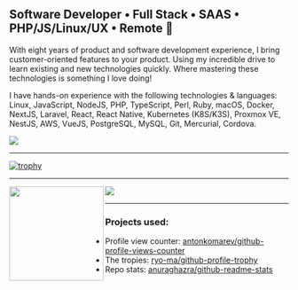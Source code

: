 ## Software Developer • Full Stack • SAAS • PHP/JS/Linux/UX • Remote 👋

With eight years of product and software development experience, I bring customer-oriented features to your product. Using my incredible drive to learn existing and new technologies quickly. Where mastering these technologies is something I love doing!

I have hands-on experience with the following technologies & languages: Linux, JavaScript, NodeJS, PHP, TypeScript, Perl, Ruby, macOS, Docker, NextJS, Laravel, React, React Native, Kubernetes (K8S/K3S), Proxmox VE, NestJS, AWS, VueJS, PostgreSQL, MySQL, Git, Mercurial, Cordova.


![](https://komarev.com/ghpvc/?username=ianwijma&color=blueviolet)

---


[![trophy](https://github-profile-trophy.vercel.app/?username=ianwijma&theme=darkhub&no-frame=true)](https://github.com/ianwijma)

---

<div>
  <a href="https://github.com/ianwijma">
    <img height="170" align="left" src="https://github-readme-stats.vercel.app/api?username=ianwijma&include_all_commits=true&show_icons=true&theme=dark&hide_border=true" />
  <a/>
  <a href="https://github.com/ianwijma">
    <img src="https://github-readme-stats.vercel.app/api/top-langs/?username=ianwijma&layout=compact&show_icons=true&theme=dark&hide_border=true" />
  <a/>
</div>

---
    
### Projects used:
    
- Profile view counter: [antonkomarev/github-profile-views-counter](https://github.com/antonkomarev/github-profile-views-counter)
- The tropies: [ryo-ma/github-profile-trophy](https://github.com/ryo-ma/github-profile-trophy)
- Repo stats: [anuraghazra/github-readme-stats](https://github.com/anuraghazra/github-readme-stats)
    
    
